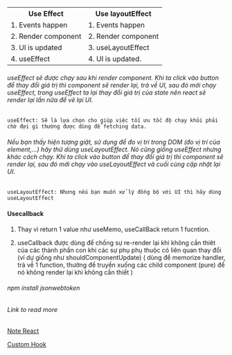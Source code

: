 <table>
  <tr>
    <th>Use Effect</th>
    <th>Use layoutEffect</th>
  </tr>
  <tr>
    <td>1. Events happen</td>
    <td>1. Events happen</td>
  </tr>
  <tr>
    <td>2. Render component</td>
    <td>2. Render component</td>
  </tr>
  <tr>
    <td>3. UI is updated</td>
    <td>3. useLayoutEffect</td>
  </tr>
  <tr>
    <td>4. useEffect</td>
    <td>4. UI is updated.</td>
  </tr>
</table>

###### useEffect sẽ được chạy sau khi render component. Khi ta click vào button để thay đổi giá trị thì component sẽ render lại, trả về UI, sau đó mới chạy useEffect, trong useEffect ta lại thay đổi giá trị của state nên react sẽ render lại lần nữa để vẽ lại UI.
```
useEffect: Sẽ là lựa chọn cho giúp việc tối ưu tốc độ chạy khỏi phải chờ đợi gì thường được dùng để fetching data.
```
###### Nếu bạn thấy hiện tượng giật, sử dụng để đo vị trí trong DOM (đo vị trí của element,...) hãy thử dùng useLayoutEffect. Nó cũng giống useEffect nhưng khác cách chạy. Khi ta click vào button để thay đổi giá trị thì component sẽ render lại, sau đó mới chạy vào useLayoutEffect và cuối cùng cập nhật lại UI.
```
useLayoutEffect: Nhưng nếu bạn muốn xử lý đồng bộ với UI thì hãy dùng useLayoutEffect
```

#### Usecallback
1. Thay vì return 1 value như useMemo, useCallBack return 1 fucntion.
 
2. useCallback được dùng để chống sự re-render lại khi không cần thiêt của các thành phần con khi các sự phụ phụ thuộc có liên quan thay đổi (ví dự giống như shouldComponentUpdate) ( dùng để memorize handler, trả về 1 function, thường đề truyền xuống các child component (pure) để nó không render lại khi không cần thiết )

###### npm install jsonwebtoken
###### Link to read more
[Note React](https://viblo.asia/p/frontend-1-so-note-co-ban-ve-react-hook-GrLZDGn2Kk0)

[Custom Hook](https://usehooks.com/)

